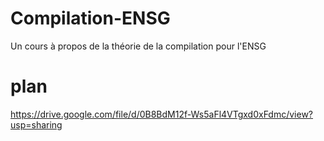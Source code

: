 # Compilation-ENSG
Un cours à propos de la théorie de la compilation pour l'ENSG

# plan
https://drive.google.com/file/d/0B8BdM12f-Ws5aFl4VTgxd0xFdmc/view?usp=sharing
